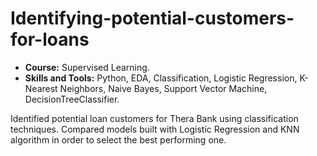 # Identifying-potential-customers-for-loans
* __Course:__ Supervised Learning. 
* __Skills and Tools:__ Python, EDA, Classification, Logistic Regression, K-Nearest Neighbors, Naive Bayes, Support Vector Machine, DecisionTreeClassifier. 

Identified potential loan customers for Thera Bank using classification techniques. Compared models built with Logistic Regression and KNN algorithm in order to select the best performing one.
